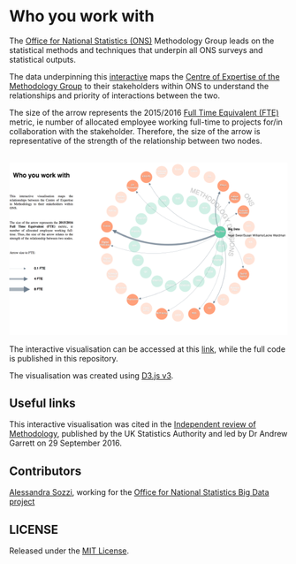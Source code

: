# Who you work with

The [Office for National Statistics (ONS)](https://www.ons.gov.uk/) Methodology Group leads on the statistical methods and techniques that underpin all ONS surveys and statistical outputs.

The data underpinning this [interactive](https://onsbigdata.github.io/Who-you-work-with/index.html) maps the [Centre of Expertise of the Methodology Group](https://www.ons.gov.uk/methodology/methodologycontacts) to their stakeholders within ONS to understand the relationships and priority of interactions between the two.

The size of the arrow represents the 2015/2016 [Full Time Equivalent (FTE)](https://en.wikipedia.org/wiki/Full-time_equivalent) metric, ie number of allocated employee working full-time to projects for/in collaboration with the stakeholder. Therefore, the size of the arrow is representative of the strength of the relationship between two nodes.

<p align="center">
  <br>
  <img src="thumbnail.png" alt="ONS graph">
</p>

The interactive visualisation can be accessed at this [link](https://onsbigdata.github.io/Who-you-work-with/index.html), while the full code is published in this repository.

The visualisation was created using [D3.js v3](https://d3js.org/).

## Useful links

This interactive visualisation was cited in the [Independent review of Methodology](https://www.statisticsauthority.gov.uk/wp-content/uploads/2016/09/Independent-review-of-Methodology.pdf), published by the UK Statistics Authority and led by Dr Andrew Garrett on 29 September 2016.


## Contributors

[Alessandra Sozzi](https://github.com/AlessandraSozzi), working for the [Office for National Statistics Big Data project](https://www.ons.gov.uk/aboutus/whatwedo/programmesandprojects/theonsbigdataproject)

## LICENSE

Released under the [MIT License](LICENSE).
